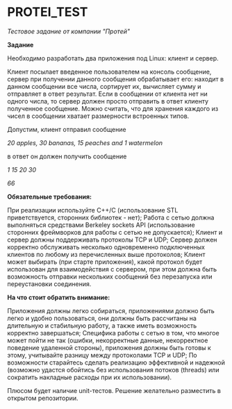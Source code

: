 # PROTEI_TEST
_Тестовое задание от компании "Протей"_

**Задание**

Необходимо разработать два приложения под Linux: клиент и сервер.

Клиент посылает введенное пользователем на консоль сообщение, сервер при получении данного сообщения обрабатывает его: находит в данном сообщении все числа, сортирует их, вычисляет сумму и отправляет в ответ результат. Если в сообщении от клиента нет ни одного числа, то сервер должен просто отправить в ответ клиенту полученное сообщение. Можно считать, что для хранения каждого из чисел в сообщении хватает размерности встроенных типов.


Допустим, клиент отправил сообщение

_20 apples, 30 bananas, 15 peaches and 1 watermelon_

в ответ он должен получить сообщение

_1 15 20 30_

_66_


**Обязательные требования:**

При реализации используйте С++/C (использование STL приветствуется, сторонних библиотек - нет);
Работа с сетью должна выполняться средствами Berkeley sockets API (использование сторонних фреймворков для работы с сетью не допускается);
Клиент и сервер должны поддерживать протоколы TCP и UDP;
Сервер должен корректно обслуживать несколько одновременно подключенных клиентов по любому из перечисленных выше протоколов;
Клиент может выбирать (при старте приложения), какой протокол будет использован для взаимодействия с сервером, при этом должна быть возможность отправки нескольких сообщений без перезапуска или переустановки соединения.

**На что стоит обратить внимание:**

Приложения должны легко собираться, приложениями должно быть легко и удобно пользоваться, они должны быть рассчитаны на длительную и стабильную работу, а также иметь возможность корректно завершаться;
Специфика работы с сетью в том, что многое может пойти не так (ошибки, некорректные данные, некорректное поведение удаленной стороны), приложения должны быть готовы к этому, учитывайте разницу между протоколами TCP и UDP;
По возможности старайтесь сделать реализацию эффективной и надежной (возможно удастся обойтись без использования потоков (threads) или сократить накладные расходы при их использовании).

Плюсом будет наличие unit-тестов.
Решение желательно разместить в открытом репозитории.
